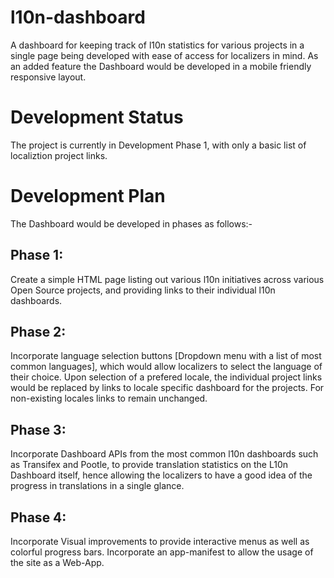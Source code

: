 l10n-dashboard
==============

A dashboard for keeping track of l10n statistics for various projects in a single page being developed with ease of access for localizers in mind. As an added feature the Dashboard would be developed in a mobile friendly responsive layout.


Development Status
==================

The project is currently in  Development Phase 1, with only a basic list of localiztion project links.


Development Plan
================

The Dashboard would be developed in phases as follows:-

Phase 1:
--------
Create a simple HTML page listing out various l10n initiatives across various Open Source projects, and providing links to their individual l10n dashboards.

Phase 2:
--------
Incorporate language selection buttons [Dropdown menu with a list of most common languages], which would allow localizers to select the language of their choice. Upon selection of a prefered locale, the individual project links would be replaced by links to locale specific dashboard for the projects. For non-existing locales links to remain unchanged.

Phase 3:
--------
Incorporate Dashboard APIs from the most common l10n dashboards such as Transifex and Pootle, to provide translation statistics on the L10n Dashboard itself, hence allowing the localizers to have a good idea of the progress in translations in a single glance.

Phase 4:
--------
Incorporate Visual improvements to provide interactive menus as well as colorful progress bars. Incorporate an app-manifest to allow the usage of the site as a Web-App.
